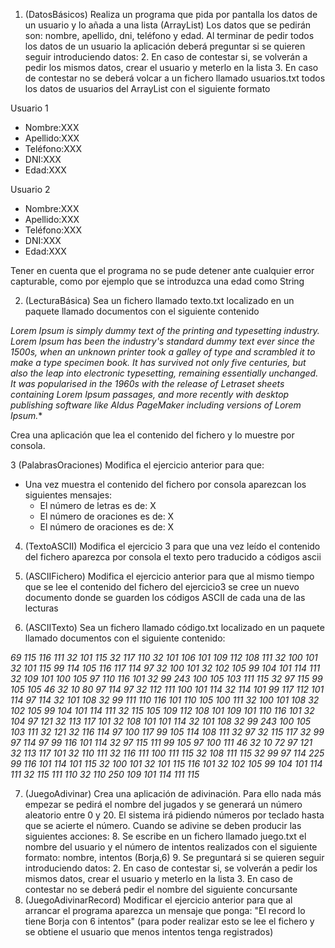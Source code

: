1. (DatosBásicos) Realiza un programa que pida por pantalla los datos de un usuario y lo añada a una lista (ArrayList) Los datos que se pedirán son: nombre, apellido, dni, teléfono y edad. Al terminar de pedir todos los datos de un usuario la aplicación deberá preguntar si se quieren seguir introduciendo datos:
	2. En caso de contestar si, se volverán a pedir los mismos datos, crear el usuario y meterlo en la lista
	3. En caso de contestar no se deberá volcar a un fichero llamado usuarios.txt todos los datos de usuarios del ArrayList con el siguiente formato

Usuario 1
- Nombre:XXX
- Apellido:XXX
- Teléfono:XXX
- DNI:XXX
- Edad:XXX

Usuario 2
- Nombre:XXX
- Apellido:XXX
- Teléfono:XXX
- DNI:XXX
- Edad:XXX

Tener en cuenta que el programa no se pude detener ante cualquier error capturable, como por ejemplo que se introduzca una edad como String

2. (LecturaBásica) Sea un fichero llamado texto.txt localizado en un paquete llamado documentos con el siguiente contenido

*Lorem Ipsum is simply dummy text of the printing and typesetting industry. Lorem Ipsum has been the industry's standard dummy text ever since the 1500s, when an unknown printer took a galley of type and scrambled it to make a type specimen book. It has survived not only five centuries, but also the leap into electronic typesetting, remaining essentially unchanged. It was popularised in the 1960s with the release of Letraset sheets containing Lorem Ipsum passages, and more recently with desktop publishing software like Aldus PageMaker including versions of Lorem Ipsum.**

Crea una aplicación que lea el contenido del fichero y lo muestre por consola.

3 (PalabrasOraciones) Modifica el ejercicio anterior para que:
- Una vez muestra el contenido del fichero por consola aparezcan los siguientes mensajes:
	- El número de letras es de: X
	- El número de oraciones es de: X
	- El número de oraciones es de: X

4. (TextoASCII) Modifica el ejercicio 3 para que una vez leído el contenido del fichero aparezca por consola el texto pero traducido a códigos ascii
5. (ASCIIFichero) Modifica el ejercicio anterior para que al mismo tiempo que se lee el contenido del fichero del ejercicio3 se cree un nuevo documento donde se guarden los códigos ASCII de cada una de las lecturas 

6. (ASCIITexto) Sea un fichero llamado código.txt localizado en un paquete llamado documentos con el siguiente contenido:

*69 115 116 111 32 101 115 32 117 110 32 101 106 101 109 112 108 111 32 100 101 32 101 115 99 114 105 116 117 114 97 32 100 101 32 102 105 99 104 101 114 111 32 109 101 100 105 97 110 116 101 32 99 243 100 105 103 111 115 32 97 115 99 105 105 46 32 10 80 97 114 97 32 112 111 100 101 114 32 114 101 99 117 112 101 114 97 114 32 101 108 32 99 111 110 116 101 110 105 100 111 32 100 101 108 32 102 105 99 104 101 114 111 32 115 105 109 112 108 101 109 101 110 116 101 32 104 97 121 32 113 117 101 32 108 101 101 114 32 101 108 32 99 243 100 105 103 111 32 121 32 116 114 97 100 117 99 105 114 108 111 32 97 32 115 117 32 99 97 114 97 99 116 101 114 32 97 115 111 99 105 97 100 111 46 32 10 72 97 121 32 113 117 101 32 110 111 32 116 111 100 111 115 32 108 111 115 32 99 97 114 225 99 116 101 114 101 115 32 100 101 32 101 115 116 101 32 102 105 99 104 101 114 111 32 115 111 110 32 110 250 109 101 114 111 115*

7. (JuegoAdivinar) Crea una aplicación de adivinación. Para ello nada más empezar se pedirá el nombre del jugados y se generará un número aleatorio entre 0 y 20. El sistema irá pidiendo números por teclado hasta que se acierte el número. Cuando se adivine se deben producir las siguientes acciones: 
	8. Se escribe en un fichero llamado juego.txt el nombre del  usuario y el número de intentos realizados con el siguiente formato: nombre, intentos (Borja,6)
	9. Se preguntará si se quieren seguir introduciendo datos:
		2. En caso de contestar si, se volverán a pedir los mismos datos, crear el usuario y meterlo en la lista
		3. En caso de contestar no se deberá pedir el nombre del siguiente concursante
5. (JuegoAdivinarRecord) Modificar el ejercicio anterior para que al arrancar el programa aparezca un mensaje que ponga: "El record lo tiene Borja con 6 intentos" (para poder realizar esto se lee el fichero y se obtiene el usuario que menos intentos tenga registrados)

